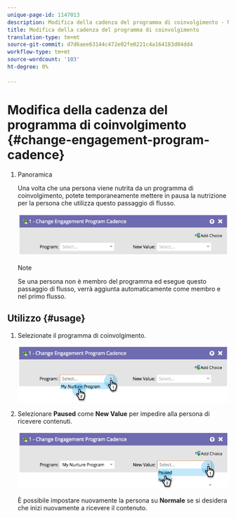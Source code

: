 ```yaml
---
unique-page-id: 1147013
description: Modifica della cadenza del programma di coinvolgimento - Marketo Docs - Documentazione del prodotto
title: Modifica della cadenza del programma di coinvolgimento
translation-type: tm+mt
source-git-commit: d7d6aee63144c472e02fe0221c4a164183d04dd4
workflow-type: tm+mt
source-wordcount: '103'
ht-degree: 0%

---
```



# Modifica della cadenza del programma di coinvolgimento {#change-engagement-program-cadence}

1. Panoramica

   Una volta che una persona viene nutrita da un programma di coinvolgimento, potete temporaneamente mettere in pausa la nutrizione per la persona che utilizza questo passaggio di flusso.

   ![](assets/image2014-9-22-14-3a48-3a53.png)

   >[!NOTE]
   >
   >Se una persona non è membro del programma ed esegue questo passaggio di flusso, verrà aggiunta automaticamente come membro e nel primo flusso.

## Utilizzo {#usage}

1. Selezionate il programma di coinvolgimento.

   ![](assets/image2014-9-22-14-3a49-3a27.png)

1. Selezionare **Paused** come **New Value** per impedire alla persona di ricevere contenuti.

   ![](assets/image2014-9-22-14-3a49-3a31.png)

   È possibile impostare nuovamente la persona su **Normale** se si desidera che inizi nuovamente a ricevere il contenuto.

